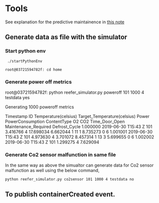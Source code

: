 # Tools

See explanation for the predictive maintainence in [this note](http://https://ibm-cloud-architecture.github.io/refarch-kc-container-ms/metrics/#data-set)

## Generate data as file with the simulator

### Start python env

```
 ./startPythonEnv 

root@03721594782f: cd home
```

### Generate power off metrics

root@03721594782f: python reefer_simulator.py poweroff 101 1000 4 testdata yes

Generating  1000  poweroff metrics

Timestamp   ID  Temperature(celsius) Target_Temperature(celsius)      Power  PowerConsumption ContentType  O2 CO2  Time_Door_Open Maintenance_Required Defrost_Cycle
1.000000  2019-06-30 T15:43 Z  101              3.416766                           4  17.698034          6.662044           1  11   1        8.735273                    0             6
1.001001  2019-06-30 T15:43 Z  101              4.973630                           4   3.701072          8.457314           1  13   3        5.699655                    0             6
1.002002  2019-06-30 T15:43 Z  101              1.299275                           4   7.629094          

### Generate Co2 sensor malfunction in same file

In the same way as above the simualtor can generate data for Co2 sensor malfunction as well using the below command,
```
python reefer_simulator.py co2sensor 101 1000 4 testdata no
```

## To publish containerCreated event. 
